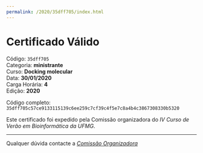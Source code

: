 ```yaml
---
permalink: /2020/35dff705/index.html
---
```


# Certificado Válido

Código: `35dff705`<br>
Categoria: **ministrante**<br>
Curso: **Docking molecular**<br>
Data: **30/01/2020**<br>
Carga Horária: **4**<br>
Edição: **2020**<br>


Código completo: `35dff705c57ce9133115139c6ee259c7cf39c4f5e7c8a4b4c3867308330b5320`


Este certificado foi expedido pela Comissão organizadora do *IV Curso de Verão em Bioinformática da UFMG*.

----

Qualquer dúvida contacte a [_Comissão Organizadora_](<mailto:cursobioinfoufmg@gmail.com$subject=[Certificados]>)

